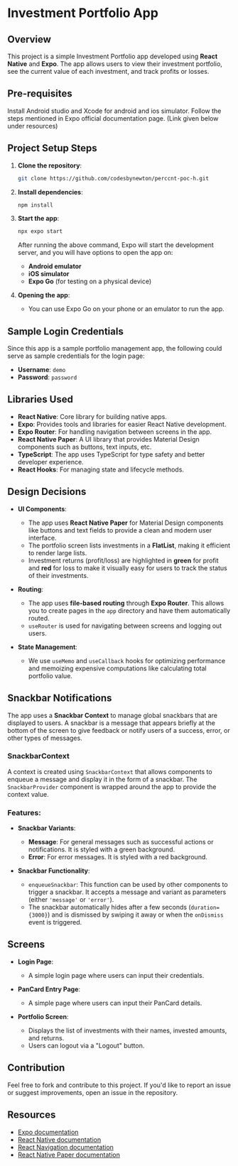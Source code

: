 # Investment Portfolio App

## Overview

This project is a simple Investment Portfolio app developed using **React Native** and **Expo**. The app allows users to view their investment portfolio, see the current value of each investment, and track profits or losses.

## Pre-requisites

Install Android studio and Xcode for android and ios simulator. Follow the steps mentioned in Expo official documentation page. (Link given below under resources)

## Project Setup Steps

1. **Clone the repository**:
    ```bash
    git clone https://github.com/codesbynewton/perccnt-poc-h.git
    ```

2. **Install dependencies**:
    ```bash
    npm install
    ```

3. **Start the app**:
    ```bash
    npx expo start
    ```

    After running the above command, Expo will start the development server, and you will have options to open the app on:
    - **Android emulator**
    - **iOS simulator**
    - **Expo Go** (for testing on a physical device)

4. **Opening the app**:
    - You can use Expo Go on your phone or an emulator to run the app.

## Sample Login Credentials

Since this app is a sample portfolio management app, the following could serve as sample credentials for the login page:
- **Username**: `demo`
- **Password**: `password`


## Libraries Used

- **React Native**: Core library for building native apps.
- **Expo**: Provides tools and libraries for easier React Native development.
- **Expo Router**: For handling navigation between screens in the app.
- **React Native Paper**: A UI library that provides Material Design components such as buttons, text inputs, etc.
- **TypeScript**: The app uses TypeScript for type safety and better developer experience.
- **React Hooks**: For managing state and lifecycle methods.

## Design Decisions

- **UI Components**: 
  - The app uses **React Native Paper** for Material Design components like buttons and text fields to provide a clean and modern user interface.
  - The portfolio screen lists investments in a **FlatList**, making it efficient to render large lists.
  - Investment returns (profit/loss) are highlighted in **green** for profit and **red** for loss to make it visually easy for users to track the status of their investments.

- **Routing**: 
  - The app uses **file-based routing** through **Expo Router**. This allows you to create pages in the `app` directory and have them automatically routed.
  - `useRouter` is used for navigating between screens and logging out users.

- **State Management**:
  - We use `useMemo` and `useCallback` hooks for optimizing performance and memoizing expensive computations like calculating total portfolio value.

## Snackbar Notifications

The app uses a **Snackbar Context** to manage global snackbars that are displayed to users. A snackbar is a message that appears briefly at the bottom of the screen to give feedback or notify users of a success, error, or other types of messages.

### SnackbarContext

A context is created using `SnackbarContext` that allows components to enqueue a message and display it in the form of a snackbar. The `SnackbarProvider` component is wrapped around the app to provide the context value.

### Features:

- **Snackbar Variants**:
  - **Message**: For general messages such as successful actions or notifications. It is styled with a green background.
  - **Error**: For error messages. It is styled with a red background.

- **Snackbar Functionality**:
  - `enqueueSnackbar`: This function can be used by other components to trigger a snackbar. It accepts a message and variant as parameters (either `'message'` or `'error'`).
  - The snackbar automatically hides after a few seconds (`duration={3000}`) and is dismissed by swiping it away or when the `onDismiss` event is triggered.


## Screens

- **Login Page**:
  - A simple login page where users can input their credentials.

- **PanCard Entry Page**:
  - A simple page where users can input their PanCard details.

- **Portfolio Screen**:
  - Displays the list of investments with their names, invested amounts, and returns.
  - Users can logout via a "Logout" button.


## Contribution

Feel free to fork and contribute to this project. If you'd like to report an issue or suggest improvements, open an issue in the repository.


## Resources

- [Expo documentation](https://docs.expo.dev/)
- [React Native documentation](https://reactnative.dev/)
- [React Navigation documentation](https://reactnavigation.org/)
- [React Native Paper documentation](https://callstack.github.io/react-native-paper/)
